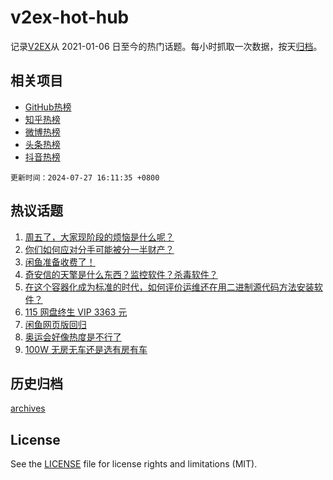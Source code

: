 # v2ex-hot-hub

 记录[V2EX](https://www.v2ex.com/)从 2021-01-06 日至今的热门话题。每小时抓取一次数据，按天[归档](archives)。
 
 ## 相关项目

- [GitHub热榜](https://github.com/lonnyzhang423/github-hot-hub)
- [知乎热榜](https://github.com/lonnyzhang423/zhihu-hot-hub)
- [微博热榜](https://github.com/lonnyzhang423/weibo-hot-hub)
- [头条热榜](https://github.com/lonnyzhang423/toutiao-hot-hub)
- [抖音热榜](https://github.com/lonnyzhang423/douyin-hot-hub)


 `更新时间：2024-07-27 16:11:35 +0800`

## 热议话题

1. [周五了，大家现阶段的烦恼是什么呢？](https://www.v2ex.com/t/1060360)
1. [你们如何应对分手可能被分一半财产？](https://www.v2ex.com/t/1060460)
1. [闲鱼准备收费了！](https://www.v2ex.com/t/1060449)
1. [奇安信的天擎是什么东西？监控软件？杀毒软件？](https://www.v2ex.com/t/1060452)
1. [在这个容器化成为标准的时代，如何评价运维还在用二进制源代码方法安装软件？](https://www.v2ex.com/t/1060372)
1. [115 网盘终生 VIP 3363 元](https://www.v2ex.com/t/1060446)
1. [闲鱼网页版回归](https://www.v2ex.com/t/1060380)
1. [奥运会好像热度是不行了](https://www.v2ex.com/t/1060443)
1. [100W 无房无车还是选有房有车](https://www.v2ex.com/t/1060480)

## 历史归档

[archives](archives)

## License

See the [LICENSE](LICENSE) file for license rights and limitations (MIT).

